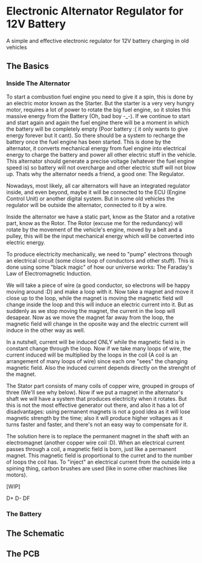 # Electronic Alternator Regulator for 12V Battery

A simple and effective electronic regulator for 12V battery charging in old vehicles


## The Basics

### Inside The Alternator

To start a combustion fuel engine you need to give it a spin, this is done by an electric motor known as the Starter. But the starter is a very very hungry motor, requires a lot of power to rotate the big fuel engine, so it stoles this massive energy from the Battery (Oh, bad boy -_-). If we continue to start and start again and again the fuel engine there will be a moment in which the battery will be completely empty (Poor battery :( it only wants to give energy forever but it cant). So there should be a system to recharge the battery once the fuel engine has been started. This is done by the alternator, it converts mechanical energy from fuel engine into electrical energy to charge the battery and power all other electric stuff in the vehicle. This alternator should generate a precise voltage (whatever the fuel engine speed is) so battery will not overcharge and other electric stuff will not blow up. Thats why the alternator needs a friend, a good one: The Regulator.

Nowadays, most likely, all car alternators will have an integrated regulator inside, and even beyond, maybe it will be connected to the ECU (Engine Control Unit) or another digital system. But in some old vehicles the regulator will be outside the alternator, connected to it by a wire.

Inside the alternator we have a static part, know as the Stator and a rotative part, know as the Rotor. The Rotor (excuse me for the redundancy) will rotate by the movement of the vehicle's engine, moved by a belt and a pulley, this will be the input mechanical energy which will be converted into electric energy.

To produce electricity mechanically, we need to "pump" electrons through an electrical circuit (some close loop of conductors and other stuff). This is done using some "black magic" of how our universe works: The Faraday's Law of Electromagnetic Induction.

We will take a piece of wire (a good conductor, so electrons will be happy moving around :D) and make a loop with it. Now take a magnet and move it close up to the loop, while the magnet is moving the magnetic field will change inside the loop and this will induce an electric current into it. But as suddenly as we stop moving the magnet, the current in the loop will desapear. Now as we move the magnet far away from the loop, the magnetic field will change in the oposite way and the electric current will induce in the other way as well.

In a nutshell, current will be induced ONLY while the magnetic field is in constant change through the loop. Now if we take many loops of wire, the current induced will be multiplied by the loops in the coil (A coil is an arrangement of many loops of wire) since each one "sees" the changing magnetic field. Also the induced current depends directly on the strenght of the magnet.

The Stator part consists of many coils of copper wire, grouped in groups of three (We'll see why below). Now if we put a magnet in the alternator's shaft we will have a system that produces electricity when it rotates. But this is not the most effective generator out there, and also it has a lot of disadvantages: using permanent magnets is not a good idea as it will lose magnetic strength by the time; also it will produce higher voltages as it turns faster and faster, and there's not an easy way to compensate for it.

The solution here is to replace the permanent magnet in the shaft with an electromagnet (another copper wire coil :D). When an electrical current passes through a coil, a magnetic field is born, just like a permanent magnet. This magnetic field is proportional to the curret and to the number of loops the coil has. To "inject" an electrical current from the outside into a spining thing, carbon brushes are used (like in some other machines like motors).

[WIP]









D+ D- DF


### The Battery



## The Schematic



## The PCB
